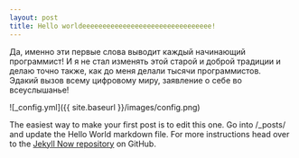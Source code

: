 ```yaml
---
layout: post
title: Hello worldееееееееееееееееееееееееееееееее!
---
```


Да, именно эти первые слова выводит каждый начинающий программист!
И я не стал изменять этой старой и доброй традиции и делаю точно также, 
как до меня делали тысячи программистов.   
Эдакий вызов всему цифровому миру, заявление о себе во всеуслышанье! 


![_config.yml]({{ site.baseurl }}/images/config.png)

The easiest way to make your first post is to edit this one. Go into /_posts/ and update the Hello World markdown file. For more instructions head over to the [Jekyll Now repository](https://github.com/barryclark/jekyll-now) on GitHub.
